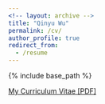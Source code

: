 ```yaml
---
<!-- layout: archive -->
title: "Qinyu Wu"
permalink: /cv/
author_profile: true
redirect_from:
  - /resume
---
```


{% include base_path %}

[My Curriculum Vitae [PDF]](https://QinYuWu.github.io/resume.pdf)

<!-- <embed src="http://QinYuWu.com/files/Curriculum_Vitae.pdf" width="650" height="1800" type='application/pdf'> -->
